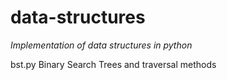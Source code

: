 # data-structures
_Implementation of data structures in python_

bst.py Binary Search Trees and traversal methods
